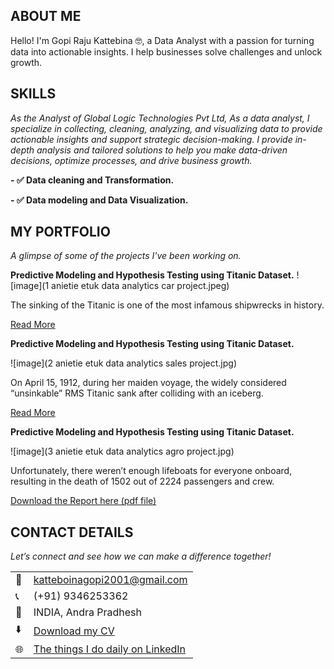 <!--Section 1: Introduce your self-->
## ABOUT ME

Hello! I'm Gopi Raju Kattebina 🤓, a Data Analyst with a passion for turning data into actionable insights. I help businesses solve challenges and unlock growth.


<!--Mention your top/relevant skills here - core and soft skills-->
## SKILLS

*As the Analyst of Global Logic Technologies Pvt Ltd, As a data analyst, I specialize in collecting, cleaning, analyzing, and visualizing data to provide actionable insights and support strategic decision-making.*
*I provide in-depth analysis and tailored solutions to help you make data-driven decisions, optimize processes, and drive business growth.*

**- ✅ Data cleaning and Transformation.**

**- ✅ Data modeling and Data Visualization.**

<!--Section 2: List 3-4 key projects-->
## MY PORTFOLIO 

*A glimpse of some of the projects I've been working on.*

**Predictive Modeling and Hypothesis Testing using Titanic Dataset.**
![image](1 anietie etuk data analytics car project.jpeg)

The sinking of the Titanic is one of the most infamous shipwrecks in history.


[Read More](https://www.linkedin.com/pulse/predictive-modeling-hypothesis-testing-using-titanic-dataset-anietie/)

**Predictive Modeling and Hypothesis Testing using Titanic Dataset.**

![image](2 anietie etuk data analytics sales project.jpg)

On April 15, 1912, during her maiden voyage, the widely considered “unsinkable” RMS Titanic sank after colliding with an iceberg. 

[Read More](https://www.linkedin.com/pulse/predictive-modeling-hypothesis-testing-using-titanic-dataset-anietie/)

**Predictive Modeling and Hypothesis Testing using Titanic Dataset.**

![image](3 anietie etuk data analytics agro project.jpg)

Unfortunately, there weren’t enough lifeboats for everyone onboard, resulting in the death of 1502 out of 2224 passengers and crew. 

<a href="17 How to Present Data to Executives by Anietie Etuk.pdf">Download the Report here (pdf file)</a>


## CONTACT DETAILS

*Let’s connect and see how we can make a difference together!*
<table>
  <tbody>
    <tr>
      <td>📧</td>
      <td><a href="mailto:katteboinagopi2001@gmail.com">katteboinagopi2001@gmail.com</a></td>
    </tr>
    <tr>
      <td>📞</td>
      <td>(+91) 9346253362</td>
    </tr>
    <tr>
      <td>📍</td>
      <td>INDIA, Andra Pradhesh</td>
    </tr>
    <tr>
      <td>⬇️</td>
      <td><a href="Gopik_resume.docx">Download my CV</a></td>
    </tr>
    <tr>
      <td>🌐</td>
      <td><a href="https://www.linkedin.com/in/gopi-raju-katteboina-410420222/">The things I do daily on LinkedIn</a></td>
    </tr>
  </tbody>
</table>

   
